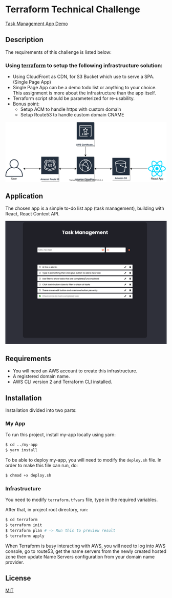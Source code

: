 # Terraform Technical Challenge

[Task Management App Demo](https://yin-hsiang-liu.com/)

## Description
The requirements of this challenge is listed below:

### Using [terraform](https://www.terraform.io/) to setup the following infrastructure solution:
- Using CloudFront as CDN, for S3 Bucket which use to serve a SPA. (Single Page App)
- Single Page App can be a demo todo list or anything to your choice. This assignment is more about the infrastructure than the app itself.
- Terraform script should be parameterized for re-usability.
- Bonus point:
  - Setup ACM to handle https with custom domain
  - Setup Route53 to handle custom domain CNAME
  

![alt text](./assets/technical-challenge.svg)

## Application
The chosen app is a simple to-do list app (task management), building with React, React Context API.

![alt text](./assets/task-app-demo.png)
## Requirements
- You will need an AWS account to create this infrastructure.
- A registered domain name.
- AWS CLI version 2 and Terraform CLI installed.
  
## Installation
Installation divided into two parts:

### My App
To run this project, install my-app locally using yarn:

```sh
$ cd ../my-app
$ yarn install
```

To be able to deploy my-app, you will need to modify the `deploy.sh` file. In order to make this file can run, do:
```sh
$ chmod +x deploy.sh
```

### Infrastructure
You need to modify `terraform.tfvars` file, type in the required variables.

After that, in project root directory, run:
```sh
$ cd terraform
$ terraform init
$ terraform plan # -> Run this to preview result
$ terraform apply
```

When Terraform is busy interacting with AWS, you will need to log into AWS console, go to route53, get the name servers from the newly created hosted zone then update Name Servers configuration from your domain name provider.

## License
[MIT](https://choosealicense.com/licenses/mit/)





 



